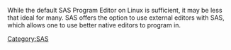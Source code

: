 While the default SAS Program Editor on Linux is sufficient, it may be
less that ideal for many. SAS offers the option to use external editors
with SAS, which allows one to use better native editors to program in.

[Category:SAS](Category:SAS "wikilink")
